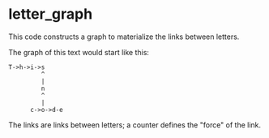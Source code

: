 # letter_graph

This code constructs a graph to materialize the links between letters.

The graph of this text would start like this:

    T->h->i->s 
             ^
             |
             n 
             ^ 
             |
          c->o->d-e

The links are links between letters; a counter defines the "force" of the link.
